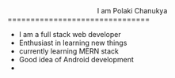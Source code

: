 <center> I am Polaki Chanukya</center>
===============================

 + I am a  full stack web developer 
 + Enthusiast in learning new things
 + currently learning MERN stack
 + Good idea of Android development
 + 